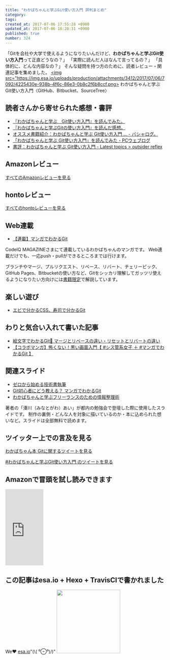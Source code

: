 ```yaml
---
title: "わかばちゃんと学ぶGit使い方入門 評判まとめ"
category: 
tags: 
created_at: 2017-07-06 17:55:28 +0900
updated_at: 2017-07-06 18:28:31 +0900
published: true
number: 324
---
```


「Gitを会社や大学で使えるようになりたいんだけど、**わかばちゃんと学ぶGit使い方入門**って正直どうなの？」
「実際に読んだ人はなんて言ってるの？」
「具体的に、どんな内容なの？」
そんな疑問を持つ方のために、読者レビュー・関連記事を集めました。
<a target="_blank" href="https://www.amazon.co.jp/gp/product/4863542178/ref=as_li_tl?ie=UTF8&camp=247&creative=1211&creativeASIN=4863542178&linkCode=as2&tag=cam51p-22&linkId=7ce9e777aff97d46dcec9f6aedf3429d">
<img src="https://img.esa.io/uploads/production/attachments/3412/2017/07/06/7092/4225430e-938b-4f6c-86e3-0b8c2f6b8ccf.png>
わかばちゃんと学ぶ Git使い方入門〈GitHub、Bitbucket、SourceTree〉</a>

## 読者さんから寄せられた感想・書評
- [『わかばちゃんと学ぶ　Git使い方入門』を読んでみた。](http://yamaimo.hatenablog.jp/entry/2017/04/26/200000)
- [『わかばちゃんと学ぶGitの使い方入門』を読んだ感想。](http://kazukichi.hatenadiary.com/entry/2017/04/30/194616)
- [オススメ書籍紹介：わかばちゃんと学ぶ Git使い方入門 ... - バシャログ。](http://bashalog.c-brains.jp/17/04/24-100000.php)
- [「わかばちゃんと学ぶ Git使い方入門」を読んでみた - PCウェブログ](https://www.pc-weblog.com/wakaba-git-book/)
- [書評：わかばちゃんと学ぶ Git使い方入門 - Latest topics > outsider reflex](https://www.google.co.jp/url?sa=t&rct=j&q=&esrc=s&source=web&cd=15&cad=rja&uact=8&ved=0ahUKEwj93o2zo_TUAhVFrJQKHXGIBo04ChAWCDkwBA&url=http%3A%2F%2Fpiro.sakura.ne.jp%2Flatest%2Fblosxom%2Freview%2Fbook%2F2017-04-30_wakaba-git.htm&usg=AFQjCNHSjQ4QnDdTpHMorZMMewjOi8Hiiw)

## Amazonレビュー
<a href="https://www.amazon.co.jp/product-reviews/4863542178/ref=cm_cr_dp_see_all_summary?ie=UTF8&reviewerType=all_reviews&showViewpoints=1&sortBy=helpful" target="_blank">すべてのAmazonレビューを見る</a>

## hontoレビュー
<a href="https://honto.jp/netstore/pd-review_0628429516.html" target="_blank">すべてのhontoレビューを見る</a>

## Web連載
- [【連載】マンガでわかるGit](https://codeiq.jp/magazine/category/git-ai/)

CodeIQ MAGAZINEさまにて連載しているわかばちゃんのマンガです。
Web連載だけでも、一応push・pullができるところまでは行けます。

ブランチやマージ、プルリクエスト、リベース、リバート、チェリーピック、GitHub Pages、Bitbucketの使い方など、Gitをシッカリ理解してガッツリ使えるようになりたい方向けには<a target="_blank" href="https://www.amazon.co.jp/gp/product/4863542178/ref=as_li_tl?ie=UTF8&camp=247&creative=1211&creativeASIN=4863542178&linkCode=as2&tag=cam51p-22&linkId=7ce9e777aff97d46dcec9f6aedf3429d">書籍限定</a>で解説しています。

## 楽しい遊び
- [エビで分かるCSS、寿司で分かるGit](https://togetter.com/li/1025694)

## わりと気合い入れて書いた記事
- [絵文字でわかるGit🍣 マージとリベースの違い・リセットとリバートの違い](http://webdesign-manga.com/emojigit/)
- [【コラボマンガ】怖くない！黒い画面入門【 #シス管系女子 ＋ #マンガでわかるGit 】](http://webdesign-manga.com/gitcui/)

## 関連スライド
- [ゼロから始める技術書執筆](https://www.slideshare.net/AiMinatogawa/by-69678890)
- [Git初心者にどう教える？ マンガでわかるGit](https://www.slideshare.net/AiMinatogawa/git-git-75225950)
- [わかばちゃんと学ぶフリーランスのための情報整理術](https://www.slideshare.net/AiMinatogawa/ss-77194222)

著者の「湊川（みなとがわ）あい」が都内の勉強会で登壇した際に使用したスライドです。
制作の裏側・どんな人を対象に描いているのか・本に込められた想いなど。スライドは全部無料で読めます。


## ツイッター上での言及を見る
<a class="twitter-timeline"  href="https://twitter.com/search?q=%E3%82%8F%E3%81%8B%E3%81%B0%E3%81%A1%E3%82%83%E3%82%93%E6%9C%AC%20Git" data-widget-id="882882887409844224">わかばちゃん本 Gitに関するツイートを見る</a>
 <script>!function(d,s,id){var js,fjs=d.getElementsByTagName(s)[0],p=/^http:/.test(d.location)?'http':'https';if(!d.getElementById(id)){js=d.createElement(s);js.id=id;js.src=p+"://platform.twitter.com/widgets.js";fjs.parentNode.insertBefore(js,fjs);}}(document,"script","twitter-wjs");</script>
          
<a class="twitter-timeline"  href="https://twitter.com/hashtag/%E3%82%8F%E3%81%8B%E3%81%B0%E3%81%A1%E3%82%83%E3%82%93%E3%81%A8%E5%AD%A6%E3%81%B6Git%E4%BD%BF%E3%81%84%E6%96%B9%E5%85%A5%E9%96%80" data-widget-id="882882887409844224">#わかばちゃんと学ぶGit使い方入門 のツイートを見る</a>
<script>!function(d,s,id){var js,fjs=d.getElementsByTagName(s)[0],p=/^http:/.test(d.location)?'http':'https';if(!d.getElementById(id)){js=d.createElement(s);js.id=id;js.src=p+"://platform.twitter.com/widgets.js";fjs.parentNode.insertBefore(js,fjs);}}(document,"script","twitter-wjs");</script>


## Amazonで冒頭を試し読みできます
<iframe style="width:120px;height:240px;" marginwidth="0" marginheight="0" scrolling="no" frameborder="0" src="https://rcm-fe.amazon-adsystem.com/e/cm?ref=qf_sp_asin_til&t=cam51p-22&m=amazon&o=9&p=8&l=as1&IS1=1&detail=1&asins=4863542178&linkId=0cc06e7d54d674b86a3301d4b46a4e7b&bc1=ffffff&lt1=_top&fc1=333333&lc1=0066c0&bg1=ffffff&f=ifr">
    </iframe>


## この記事はesa.io + Hexo + TravisCIで書かれました
We❤️  [esa.io](https://esa.io/)"(\\( ⁰⊖⁰)/)"
<img width="200px" src="https://img.esa.io/uploads/production/attachments/3412/2017/07/06/7092/ff87db8d-8f8e-4881-8411-27bc0c09a80f.png">

